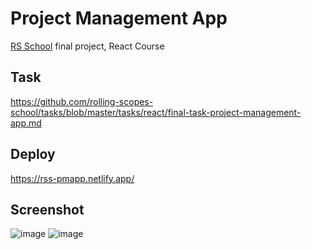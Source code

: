 # Project Management App
[RS School](https://rs.school) final project, React Course

## Task 
https://github.com/rolling-scopes-school/tasks/blob/master/tasks/react/final-task-project-management-app.md

## Deploy 
https://rss-pmapp.netlify.app/

## Screenshot
![image](https://user-images.githubusercontent.com/939507/169876872-a3f1dae6-79c9-4952-8808-b7fefe7b056c.png)
![image](https://user-images.githubusercontent.com/939507/171057966-616e43bc-9932-4a3f-943b-40bdce38d0dd.png)
